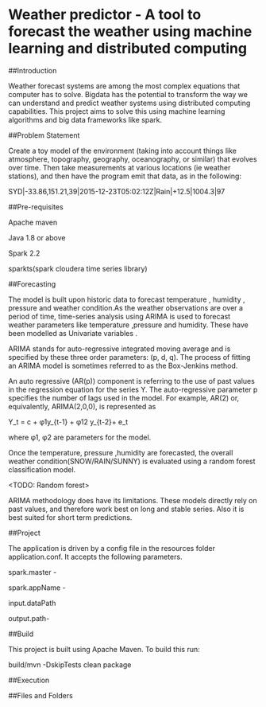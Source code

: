 # Weather predictor - A tool to forecast the weather using machine learning and distributed computing

##Introduction

Weather forecast systems are among the most complex equations that computer has to solve. Bigdata has the potential to
transform the way we can understand and predict weather systems using distributed computing capabilities. This project aims to solve
this using machine learning algorithms and big data frameworks like spark.

##Problem Statement

Create a toy model of the environment (taking into account things like atmosphere, topography, geography, oceanography, or similar) that evolves over time. Then take measurements at various locations (ie weather stations), and then have the program emit that data, as in the following:

SYD|-33.86,151.21,39|2015-12-23T05:02:12Z|Rain|+12.5|1004.3|97

##Pre-requisites

Apache maven

Java 1.8 or above

Spark 2.2

sparkts(spark cloudera time series library)


##Forecasting 

The model is built upon historic data to forecast temperature , humidity , pressure and weather condition.As the 
weather observations are over a period of time, time-series 
analysis using ARIMA is used to forecast weather parameters like temperature ,pressure and humidity. These have been modelled as Univariate variables
.


ARIMA stands for auto-regressive integrated moving average and is specified by these three order parameters: (p, d, q). The process of fitting an ARIMA model is sometimes referred to as the Box-Jenkins method.

An auto regressive (AR(p)) component is referring to the use of past values in the regression equation for the series Y. The auto-regressive parameter p specifies the number of lags used in the model. For example, AR(2) or, equivalently, ARIMA(2,0,0), is represented as

Y_t = c + φ1y_{t-1} + φ12 y_{t-2}+ e_t

where φ1, φ2 are parameters for the model.

Once the temperature, pressure ,humidity are forecasted, 
the overall weather condition(SNOW/RAIN/SUNNY) is evaluated using a random forest classification 
model.

<TODO: Random forest>

ARIMA methodology does have its limitations. These models directly rely on past values, and therefore work best on long and stable series.
Also it is best suited for short term predictions.


##Project

The application is driven by a config file in the resources folder 
application.conf. It accepts the following parameters.


spark.master -


spark.appName -


input.dataPath


output.path-



##Build

This project is built using Apache Maven. To build this run:

build/mvn -DskipTests clean package

##Execution




##Files and Folders
